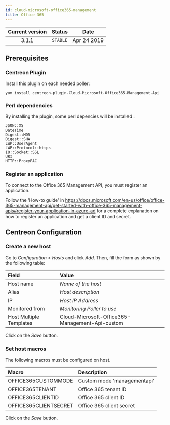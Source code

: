 ```yaml
---
id: cloud-microsoft-office365-management
title: Office 365
---
```


| Current version | Status | Date |
| :-: | :-: | :-: |
| 3.1.1 | `STABLE` | Apr 24 2019 |

## Prerequisites

### Centreon Plugin

Install this plugin on each needed poller:

``` shell
yum install centreon-plugin-Cloud-Microsoft-Office365-Management-Api
```

### Perl dependencies

By installing the plugin, some perl depencies will be installed :

    JSON::XS
    DateTime
    Digest::MD5
    Digest::SHA
    LWP::UserAgent
    LWP::Protocol::https
    IO::Socket::SSL
    URI
    HTTP::ProxyPAC

### Register an application

To connect to the Office 365 Management API, you must register an application.

Follow the 'How-to guide' in
<https://docs.microsoft.com/en-us/office/office-365-management-api/get-started-with-office-365-management-apis#register-your-application-in-azure-ad>
for a complete explanation on how to register an application and get a client ID and secret.

## Centreon Configuration

### Create a new host

Go to *Configuration \> Hosts* and click *Add*. Then, fill the form as shown by the following table:

| Field                   | Value                                           |
| :---------------------- | :---------------------------------------------- |
| Host name               | *Name of the host*                              |
| Alias                   | *Host description*                              |
| IP                      | *Host IP Address*                               |
| Monitored from          | *Monitoring Poller to use*                      |
| Host Multiple Templates | Cloud-Microsoft-Office365-Management-Api-custom |

Click on the *Save* button.

### Set host macros

The following macros must be configured on host.

| Macro                 | Description                 |
| :-------------------- | :-------------------------- |
| OFFICE365CUSTOMMODE   | Custom mode 'managementapi' |
| OFFICE365TENANT       | Office 365 tenant ID        |
| OFFICE365CLIENTID     | Office 365 client ID        |
| OFFICE365CLIENTSECRET | Office 365 client secret    |

Click on the *Save* button.


